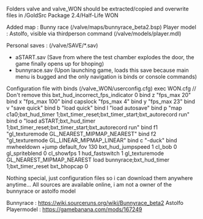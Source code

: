 Folders valve and valve_WON should be extracted/copied and overwrite files in /GoldSrc Package 2.4/Half-Life WON

Added map : Bunny race (/valve/maps/bunnyrace_beta2.bsp)
Player model : Astolfo, visible via thirdperson command (/valve/models/player.mdl)

Personal saves : (/valve/SAVE/*.sav)
- aSTART.sav (Save from where the test chamber explodes the door, the game finally opens up for bhoping)
- bunnyrace.sav (Upon launching game, loads this save because main menu is bugged and the only navigation is binds or console commands)

Configuration file with binds (/valve_WON/userconfig.cfg)
exec WON.cfg // Don't remove this
bxt_hud_incorrect_fps_indicator 0
bind z "fps_max 20"
bind x "fps_max 100"
bind capslock "fps_max 4"
bind y "fps_max 23"
bind v "save quick"
bind b "load quick"
bind l "load autosave"
bind p "map c1a0;bxt_hud_timer 1;bxt_timer_reset;bxt_timer_start;bxt_autorecord run"
bind o "load aSTART;bxt_hud_timer 1;bxt_timer_reset;bxt_timer_start;bxt_autorecord run"
bind f1 "gl_texturemode GL_NEAREST_MIPMAP_NEAREST"
bind f2 "gl_texturemode GL_LINEAR_MIPMAP_LINEAR" 
bind c "-duck"
bind mwheeldown +jump
default_fov 130 
bxt_hud_jumpspeed 1
cl_bob 0
gl_spriteblend 0 
cl_showfps 1 
hud_fastswitch 1 
gl_texturemode GL_NEAREST_MIPMAP_NEAREST
load bunnyrace;bxt_hud_timer 1;bxt_timer_reset
bxt_bhopcap 0

Nothing special, just configuration files so i can download them anywhere anytime...
All sources are available online, i am not a owner of the bunnyrace or astolfo model 

Bunnyrace : https://wiki.sourceruns.org/wiki/Bunnyrace_beta2
Astolfo Playermodel : https://gamebanana.com/mods/167249
